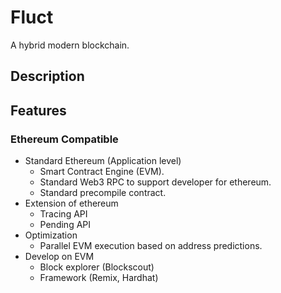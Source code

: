 # Fluct

A hybrid modern blockchain.

## Description

## Features

### Ethereum Compatible

- Standard Ethereum (Application level)
  - Smart Contract Engine (EVM).
  - Standard Web3 RPC to support developer for ethereum.
  - Standard precompile contract.
- Extension of ethereum
  - Tracing API
  - Pending API
- Optimization
  - Parallel EVM execution based on address predictions.
- Develop on EVM
  - Block explorer (Blockscout)
  - Framework (Remix, Hardhat)

